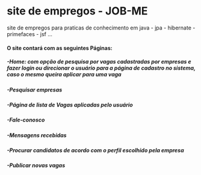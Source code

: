 # site de empregos - JOB-ME

site de empregos para praticas de conhecimento em java - jpa - hibernate - primefaces - jsf ...

#### O site contará com as seguintes Páginas:
##### -Home: com opção de pesquisa por vagas cadastradas por empresas e fazer login ou direcionar o usuário para a página de cadastro no sistema, caso o mesmo queira aplicar para uma vaga
##### -Pesquisar empresas
##### -Página de lista de Vagas aplicadas pelo usuário
##### -Fale-conosco
##### -Mensagens recebidas
##### -Procurar candidatos de acordo com o perfil escolhido pela empresa
##### -Publicar novas vagas

